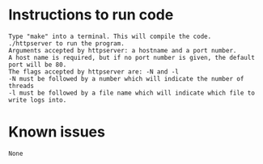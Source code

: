 # Instructions to run code
	Type "make" into a terminal. This will compile the code.
	./httpserver to run the program.
	Arguments accepted by httpserver: a hostname and a port number.
	A host name is required, but if no port number is given, the default port will be 80.
	The flags accepted by httpserver are: -N and -l
	-N must be followed by a number which will indicate the number of threads
	-l must be followed by a file name which will indicate which file to write logs into.
	
# Known issues
	None
